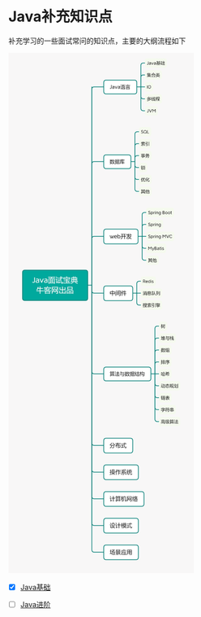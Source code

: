 # Java补充知识点

补充学习的一些面试常问的知识点，主要的大纲流程如下

![](imgs/牛客网面试大纲图.png)

- [x] [Java基础](Java基础.md)
- [ ] [Java进阶](Java进阶.md)

